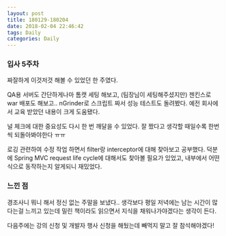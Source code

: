 ```yaml
---
layout: post
title: 180129-180204
date: 2018-02-04 22:46:42
tags: Daily
categories: Daily
---
```


### 입사 5주차

짜잘하게 이것저것 해볼 수 있었던 한 주였다.

QA용 서버도 간단하게나마 톰캣 세팅 해보고, (팀장님이 세팅해주셨지만) 젠킨스로 war 배포도 해보고.. nGrinder로 스크립트 짜서 성능 테스트도 돌려봤다. 예전 회사에서 교육 받았던 내용이 크게 도움됐다.

널 체크에 대한 중요성도 다시 한 번 깨달을 수 있었다. 잘 짰다고 생각할 때일수록 한번씩 되돌아봐야한다 ㅠㅠ

로깅 관련하여 수정 작업 하면서 filter랑 interceptor에 대해 찾아보고 공부했다. 덕분에 Spring MVC request life cycle에 대해서도 찾아볼 필요가 있었고, 내부에서 어떤 식으로 동작하는지 알게되니 재밌었다.

### 느낀 점

경조사니 뭐니 해서 정신 없는 주말을 보냈다.. 생각보다 평일 저녁에는 남는 시간이 많다는걸 느끼고 있는데 밀린 책이라도 읽으면서 지식을 채워나가야겠다는 생각이 든다.

다음주에는 강의 신청 및 개발자 행사 신청을 해뒀는데 빼먹지 말고 잘 참석해야겠다!
